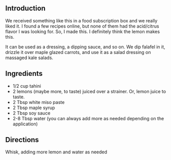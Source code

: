 ## Introduction

We received something like this in a food subscription box and we really liked it. I found a few recipes online, but none
of them had the acid/citrus flavor I was looking for. So, I made this. I definitely think the lemon makes this.

It can be used as a dressing, a dipping sauce, and so on. We dip falafel in it, drizzle it over maple glazed carrots, and
use it as a salad dressing on massaged kale salads.

## Ingredients

* 1/2 cup tahini
* 2 lemons (maybe more, to taste) juiced over a strainer. Or, lemon juice to taste.
* 2 Tbsp white miso paste
* 2 Tbsp maple syrup
* 2 Tbsp soy sauce
* 2-8 Tbsp water (you can always add more as needed depending on the application)

## Directions

Whisk, adding more lemon and water as needed
